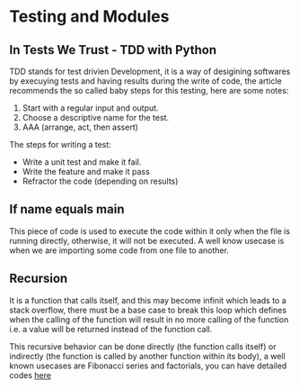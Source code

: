 # Testing and Modules

## In Tests We Trust - TDD with Python

TDD stands for test drivien Development, it is a way of desigining softwares by execuying tests and having results during the write of code, the article recommends the so called baby steps for this testing, here are some notes:

1. Start with a regular input and output.
2. Choose a descriptive name for the test.
3. AAA (arrange, act, then assert)

The steps for writing a test:
- Write a unit test and make it fail.
- Write the feature and make it pass
- Refractor the code (depending on results)

## If name equals main

This piece of code is used to execute the code within it only when the file is running directly, otherwise, it will not be executed. A well know usecase is when we are importing some code from one file to another.

## Recursion

It is a function that calls itself, and this may become infinit which leads to a stack overflow, there must be a base case to break this loop which defines when the calling of the function will result in no more calling of the function i.e. a value will be returned instead of the function call.

This recursive behavior can be done directly (the function calls itself) or indirectly (the function is called by another function within its body), a well known usecases are Fibonacci series and factorials, you can have detailed codes [here](https://www.geeksforgeeks.org/recursion/)